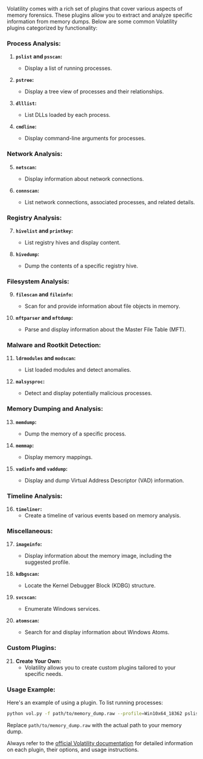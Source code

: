 Volatility comes with a rich set of plugins that cover various aspects of memory forensics. These plugins allow you to extract and analyze specific information from memory dumps. Below are some common Volatility plugins categorized by functionality:

### Process Analysis:

1. **`pslist` and `psscan`:**
   - Display a list of running processes.

2. **`pstree`:**
   - Display a tree view of processes and their relationships.

3. **`dlllist`:**
   - List DLLs loaded by each process.

4. **`cmdline`:**
   - Display command-line arguments for processes.

### Network Analysis:

5. **`netscan`:**
   - Display information about network connections.

6. **`connscan`:**
   - List network connections, associated processes, and related details.

### Registry Analysis:

7. **`hivelist` and `printkey`:**
   - List registry hives and display content.

8. **`hivedump`:**
   - Dump the contents of a specific registry hive.

### Filesystem Analysis:

9. **`filescan` and `fileinfo`:**
   - Scan for and provide information about file objects in memory.

10. **`mftparser` and `mftdump`:**
    - Parse and display information about the Master File Table (MFT).

### Malware and Rootkit Detection:

11. **`ldrmodules` and `modscan`:**
    - List loaded modules and detect anomalies.

12. **`malsysproc`:**
    - Detect and display potentially malicious processes.

### Memory Dumping and Analysis:

13. **`memdump`:**
    - Dump the memory of a specific process.

14. **`memmap`:**
    - Display memory mappings.

15. **`vadinfo` and `vaddump`:**
    - Display and dump Virtual Address Descriptor (VAD) information.

### Timeline Analysis:

16. **`timeliner`:**
    - Create a timeline of various events based on memory analysis.

### Miscellaneous:

17. **`imageinfo`:**
    - Display information about the memory image, including the suggested profile.

18. **`kdbgscan`:**
    - Locate the Kernel Debugger Block (KDBG) structure.

19. **`svcscan`:**
    - Enumerate Windows services.

20. **`atomscan`:**
    - Search for and display information about Windows Atoms.

### Custom Plugins:

21. **Create Your Own:**
    - Volatility allows you to create custom plugins tailored to your specific needs.

### Usage Example:

Here's an example of using a plugin. To list running processes:

```bash
python vol.py -f path/to/memory_dump.raw --profile=Win10x64_18362 pslist
```

Replace `path/to/memory_dump.raw` with the actual path to your memory dump.

Always refer to the [official Volatility documentation](https://github.com/volatilityfoundation/volatility/wiki) for detailed information on each plugin, their options, and usage instructions.
